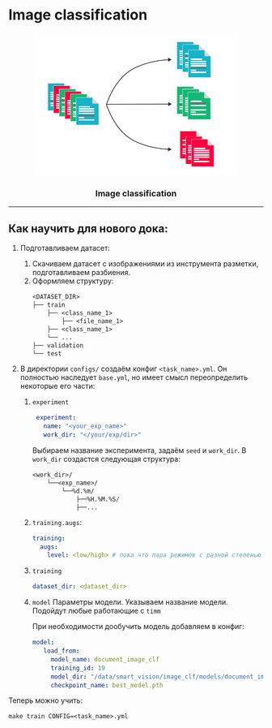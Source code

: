 # Image classification


<div align="center">

<a href="">
  <img width="400" height="280" src="pic.png">
</a>

<h3>Image classification</h4>
</div></div>

----

## Как научить для нового дока:

1. Подготавливаем датасет:
    1. Скачиваем датасет с изображениями из инструмента разметки, подготавливаем разбиения.
    2. Оформляем структуру:
        ```
       <DATASET_DIR>
        ├── train
            ├── <class_name_1>
                ├── <file_name_1>
            ├── <class_name_1>
            └── ...
        ├── validation
        └── test
        ```

2. В директории `configs/` создаём конфиг `<task_name>.yml`. Он полностью наследует `base.yml`, но имеет смысл
   переопределить некоторые его части:
    1. `experiment`

       ```yml
        experiment:
          name: "<your_exp_name>"
          work_dir: "</your/exp/dir>"
        ```

       Выбираем название эксперимента, задаём `seed` и `work_dir`. В `work_dir` создастся следующая структура:

        ```
        <work_dir>/
            └──<exp_name>/
                └──%d.%m/
                    ├──%H.%M.%S/
                    ├──...
        ```

    2. `training.augs`:
        ```yml
        training:
          augs:
            level: <low/high> # пока что пара режимов с разной степенью аугов
        ```
    3. `training`
         ```yml
        dataset_dir: <dataset_dir>
         ```

    4. `model`
        Параметры модели.
        Указываем название модели. Подойдут любые работающие с `timm`

        При необходимости дообучить модель добавляем в конфиг:
          ```yml
         model:
             load_from:
               model_name: document_image_clf
               training_id: 19
               model_dir: "/data/smart_vision/image_clf/models/document_image_clf/19"
               checkpoint_name: best_model.pth
          ```
Теперь можно учить:
  ```
  make train CONFIG=<task_name>.yml
  ```
